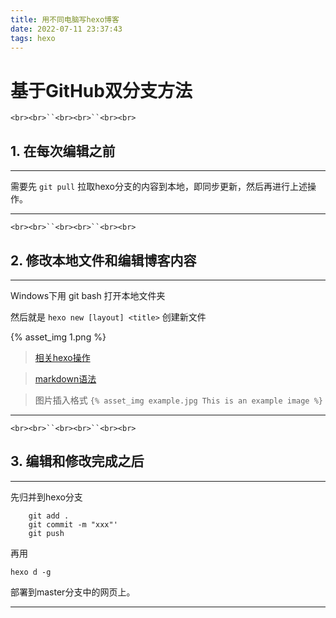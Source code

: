 ```yaml
---
title: 用不同电脑写hexo博客
date: 2022-07-11 23:37:43
tags: hexo
---
```

# 基于GitHub双分支方法

`<br><br>``<br><br>``<br><br>`

## 1. 在每次编辑之前

---

需要先 `git pull` 拉取hexo分支的内容到本地，即同步更新，然后再进行上述操作。

---

`<br><br>``<br><br>``<br><br>`

## 2. 修改本地文件和编辑博客内容

---

Windows下用 git bash 打开本地文件夹

然后就是 `hexo new [layout] <title>` 创建新文件

{% asset_img 1.png %}

> [相关hexo操作](https://zhuanlan.zhihu.com/p/156915260)

> [markdown语法](https://markdown.com.cn/basic-syntax/)

> 图片插入格式 `{% asset_img example.jpg This is an example image %}`

---

`<br><br>``<br><br>``<br><br>`

## 3. 编辑和修改完成之后

---

先归并到hexo分支

```
    git add .
    git commit -m "xxx"'
    git push
```

再用

 `hexo d -g`

 部署到master分支中的网页上。

---

